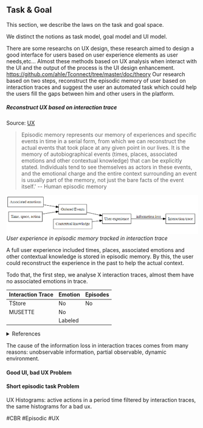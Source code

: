 ## Task & Goal

This section, we describe the laws on the task and goal space.

We distinct the notions as task model, goal model and UI model.

There are some researchs on UX design, these research aimed to design a good interface for users based on user experience elements as user needs,etc...
Almost these methods based on UX analysis when interact with the UI and the output of the process is the UI design enhancement.
https://github.com/ahle/Tconnect/tree/master/doc/theory
Our research based on two steps, reconstruct the episodic memory of user based on interaction traces and suggest the user an automated task which could help the users fill the gaps between him and other users in the platform.

##### Reconstruct UX based on interaction trace

Source: [UX](http://www.usabilis.com/definition-ux-experience-utilisateur-user-experience/)

> Episodic memory represents our memory of experiences and specific events in time in a serial form, from which we can reconstruct the 
> actual events that took place at any given point in our lives. 
> It is the memory of autobiographical events (times, places, associated emotions and other contextual knowledge) that can be explicitly 
> stated.
> Individuals tend to see themselves as actors in these events, and the emotional charge and the entire context surrounding an event is 
> usually part of the memory, not just the bare facts of the event itself.'
> --  Human episodic memory

![Episodic memory](image/UX.png)
*User experience in episodic memory tracked in interaction trace*

A full user experience included times, places, associated emotions and other contextual knowledge is stored in episodic memory.
By this, the user could reconstruct the experience in the past to help the actual context. 

Todo that, the first step, we analyse X interaction traces, almost them have no associated emotions in trace.

| Interaction Trace | Emotion   | Episodes |
| ----------------- | -------   | -------- |
| TStore            |   No      |     No   |
| MUSETTE           |   No      |          |
|                   |   Labeled |          |

<details>
<summary>References</summary>
<p>
@misc{Microsof95:online, <br/>
author = {},<br/>
title = {Microsoft Word - ch1 LundMille.doc},<br/>
howpublished = {\url{http://liris.cnrs.fr/Documents/Liris-3967.pdf}},<br/>
month = {},<br/>
year = {},<br/>
note = {(Accessed on 05/08/2017)}
}
</p>

</details>

The cause of the information loss in interaction traces comes from many reasons: unobservable information, partial observable, dynamic environment.

#### Good UI, bad UX Problem




#### Short episodic task Problem






UX Histograms: active actions in a period time filtered by interaction traces, the same histograms for a bad ux. 









#CBR #Episodic #UX







